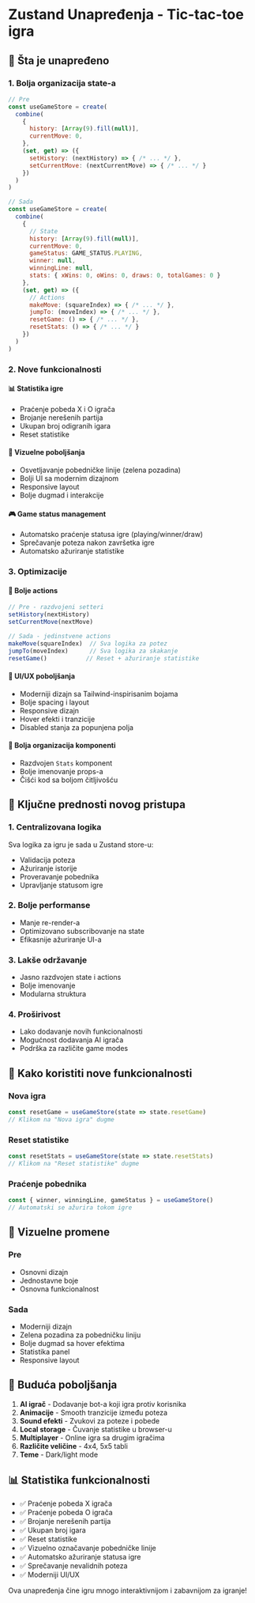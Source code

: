 # Zustand Unapređenja - Tic-tac-toe igra

## 🚀 Šta je unapređeno

### 1. **Bolja organizacija state-a**
```javascript
// Pre
const useGameStore = create(
  combine(
    {
      history: [Array(9).fill(null)],
      currentMove: 0,
    },
    (set, get) => ({
      setHistory: (nextHistory) => { /* ... */ },
      setCurrentMove: (nextCurrentMove) => { /* ... */ }
    })
  )
)

// Sada
const useGameStore = create(
  combine(
    {
      // State
      history: [Array(9).fill(null)],
      currentMove: 0,
      gameStatus: GAME_STATUS.PLAYING,
      winner: null,
      winningLine: null,
      stats: { xWins: 0, oWins: 0, draws: 0, totalGames: 0 }
    },
    (set, get) => ({
      // Actions
      makeMove: (squareIndex) => { /* ... */ },
      jumpTo: (moveIndex) => { /* ... */ },
      resetGame: () => { /* ... */ },
      resetStats: () => { /* ... */ }
    })
  )
)
```

### 2. **Nove funkcionalnosti**

#### 📊 **Statistika igre**
- Praćenje pobeda X i O igrača
- Brojanje nerešenih partija
- Ukupan broj odigranih igara
- Reset statistike

#### 🎯 **Vizuelne poboljšanja**
- Osvetljavanje pobedničke linije (zelena pozadina)
- Bolji UI sa modernim dizajnom
- Responsive layout
- Bolje dugmad i interakcije

#### 🎮 **Game status management**
- Automatsko praćenje statusa igre (playing/winner/draw)
- Sprečavanje poteza nakon završetka igre
- Automatsko ažuriranje statistike

### 3. **Optimizacije**

#### 🔧 **Bolje actions**
```javascript
// Pre - razdvojeni setteri
setHistory(nextHistory)
setCurrentMove(nextMove)

// Sada - jedinstvene actions
makeMove(squareIndex)  // Sva logika za potez
jumpTo(moveIndex)      // Sva logika za skakanje
resetGame()           // Reset + ažuriranje statistike
```

#### 🎨 **UI/UX poboljšanja**
- Moderniji dizajn sa Tailwind-inspirisanim bojama
- Bolje spacing i layout
- Responsive dizajn
- Hover efekti i tranzicije
- Disabled stanja za popunjena polja

#### 📱 **Bolja organizacija komponenti**
- Razdvojen `Stats` komponent
- Bolje imenovanje props-a
- Čišći kod sa boljom čitljivošću

## 🎯 **Ključne prednosti novog pristupa**

### 1. **Centralizovana logika**
Sva logika za igru je sada u Zustand store-u:
- Validacija poteza
- Ažuriranje istorije
- Proveravanje pobednika
- Upravljanje statusom igre

### 2. **Bolje performanse**
- Manje re-render-a
- Optimizovano subscribovanje na state
- Efikasnije ažuriranje UI-a

### 3. **Lakše održavanje**
- Jasno razdvojen state i actions
- Bolje imenovanje
- Modularna struktura

### 4. **Proširivost**
- Lako dodavanje novih funkcionalnosti
- Mogućnost dodavanja AI igrača
- Podrška za različite game modes

## 🔧 **Kako koristiti nove funkcionalnosti**

### Nova igra
```javascript
const resetGame = useGameStore(state => state.resetGame)
// Klikom na "Nova igra" dugme
```

### Reset statistike
```javascript
const resetStats = useGameStore(state => state.resetStats)
// Klikom na "Reset statistike" dugme
```

### Praćenje pobednika
```javascript
const { winner, winningLine, gameStatus } = useGameStore()
// Automatski se ažurira tokom igre
```

## 🎨 **Vizuelne promene**

### Pre
- Osnovni dizajn
- Jednostavne boje
- Osnovna funkcionalnost

### Sada
- Moderniji dizajn
- Zelena pozadina za pobedničku liniju
- Bolje dugmad sa hover efektima
- Statistika panel
- Responsive layout

## 🚀 **Buduća poboljšanja**

1. **AI igrač** - Dodavanje bot-a koji igra protiv korisnika
2. **Animacije** - Smooth tranzicije između poteza
3. **Sound efekti** - Zvukovi za poteze i pobede
4. **Local storage** - Čuvanje statistike u browser-u
5. **Multiplayer** - Online igra sa drugim igračima
6. **Različite veličine** - 4x4, 5x5 tabli
7. **Teme** - Dark/light mode

## 📊 **Statistika funkcionalnosti**

- ✅ Praćenje pobeda X igrača
- ✅ Praćenje pobeda O igrača  
- ✅ Brojanje nerešenih partija
- ✅ Ukupan broj igara
- ✅ Reset statistike
- ✅ Vizuelno označavanje pobedničke linije
- ✅ Automatsko ažuriranje statusa igre
- ✅ Sprečavanje nevalidnih poteza
- ✅ Moderniji UI/UX

Ova unapređenja čine igru mnogo interaktivnijom i zabavnijom za igranje!
